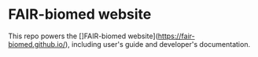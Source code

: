 # FAIR-biomed website

This repo powers the []FAIR-biomed website](https://fair-biomed.github.io/), including user's guide and developer's documentation. 

